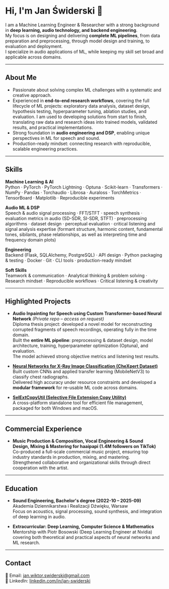 # Hi, I'm Jan Świderski 👋

I am a Machine Learning Engineer & Researcher with a strong background in **deep learning, audio technology, and backend engineering**.\
My focus is on designing and delivering **complete ML pipelines**, from data preparation and preprocessing, through model design and training, to evaluation and deployment.\
I specialize in audio applications of ML, while keeping my skill set broad and applicable across domains.

---

## About Me

- Passionate about solving complex ML challenges with a systematic and creative approach.
- Experienced in **end-to-end research workflows**, covering the full lifecycle of ML projects: exploratory data analysis, dataset design, hypothesis testing, hyperparameter tuning, ablation studies, and evaluation. I am used to developing solutions from start to finish, translating raw data and research ideas into trained models, validated results, and practical implementations.
- Strong foundation in **audio engineering and DSP**, enabling unique perspectives in ML for speech and sound.
- Production-ready mindset: connecting research with reproducible, scalable engineering practices.

---

## Skills

**Machine Learning & AI**\
Python · PyTorch · PyTorch Lightning · Optuna · Scikit-learn · Transformers · NumPy · Pandas · Torchaudio · Librosa · Auraloss · TorchMetrics · TensorBoard · Matplotlib · Reproducible experiments

**Audio ML & DSP**\
Speech & audio signal processing · FFT/STFT · speech synthesis · evaluation metrics in audio (SD-SDR, SI-SDR, STFT) · preprocessing algorithms · dataset design · perceptual evaluation · critical listening and signal analysis expertise (formant structure, harmonic content, fundamental tones, sibilants, phase relationships, as well as interpreting time and frequency domain plots)

**Engineering**\
Backend (Flask, SQLAlchemy, PostgreSQL) · API design · Python packaging & testing · Docker · Git · CLI tools · production-ready mindset

**Soft Skills**\
Teamwork & communication · Analytical thinking & problem solving · Research mindset · Reproducible workflows · Critical listening & creativity

---

## Highlighted Projects

- **Audio Inpainting for Speech using Custom Transformer-based Neural Network**
  *(Private repo – access on request)*\
  Diploma thesis project: developed a novel model for reconstructing corrupted fragments of speech recordings, operating fully in the time domain.\
  Built the **entire ML pipeline**: preprocessing & dataset design, model architecture, training, hyperparameter optimization (Optuna), and evaluation.\
  The model achieved strong objective metrics and listening test results.&#x20;

- **[Neural Networks for X-Ray Image Classification (CheXpert Dataset)](https://github.com/Jan-Swiderski/neural_networks_for_x_ray_image_classification)**\
  Built custom CNNs and applied transfer learning (MobileNetV3) to classify chest radiographs.\
  Delivered high accuracy under resource constraints and developed a **modular framework** for re-usable ML code across domains.

- **[SelExtCopyUtil (Selective File Extension Copy Utility)](https://github.com/Jan-Swiderski/selective_file_extension_bulk_copy_utility)**\
  A cross-platform standalone tool for efficient file management, packaged for both Windows and macOS.

---

## Commercial Experience

- **Music Production & Composition, Vocal Engineering & Sound Design, ****Mixing & Mastering**** for haaipapi (1.4M followers on TikTok)**\
  Co-produced a full-scale commercial music project, ensuring top industry standards in production, mixing, and mastering.\
  Strengthened collaborative and organizational skills through direct cooperation with the artist.

---

## Education

- **Sound Engineering, Bachelor's degree (2022-10 – 2025-09)**\
  Akademia Dziennikarstwa i Realizacji Dźwięku, Warsaw\
  Focus on acoustics, signal processing, sound synthesis, and integration of deep learning in audio.

- **Extracurricular: Deep Learning, Computer Science & Mathematics**\
  Mentorship with Piotr Bosowski (Deep Learning Engineer at Nvidia) covering both theoretical and practical aspects of neural networks and ML research.

---

## Contact

📧 Email: [jan.wiktor.swiderski@gmail.com](mailto\:jan.wiktor.swiderski@gmail.com)\
🔗 LinkedIn: [linkedin.com/in/jan-swiderski](https://www.linkedin.com/in/jan-swiderski)

